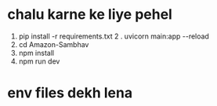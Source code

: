 # chalu karne ke liye pehel 
1. pip install -r requirements.txt
2 . uvicorn main:app --reload
3. cd Amazon-Sambhav
4. npm install
5. npm run dev

# env files dekh lena 

